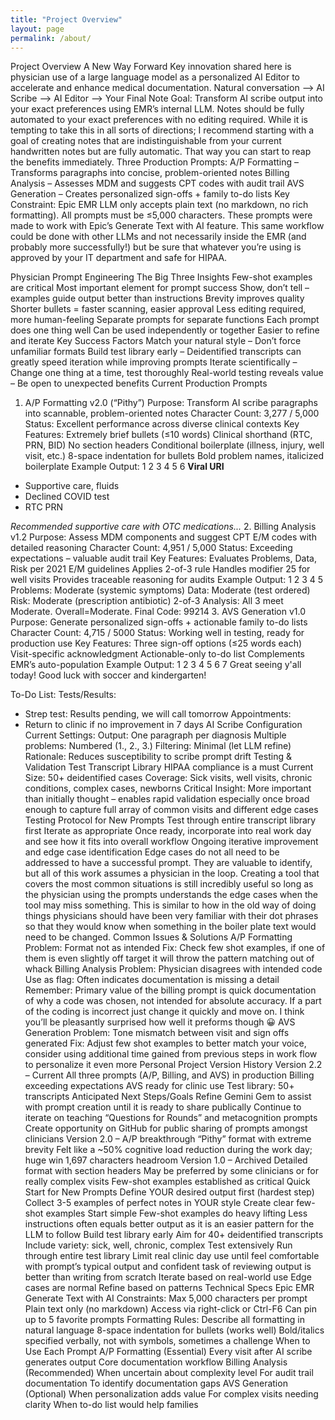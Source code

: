 ```yaml
---
title: "Project Overview"
layout: page
permalink: /about/
---
```


Project Overview
A New Way Forward
Key innovation shared here is physician use of a large language model as a personalized AI Editor to accelerate and enhance medical documentation.
Natural conversation --> AI Scribe --> AI Editor --> Your Final Note
Goal: Transform AI scribe output into your exact preferences using EMR’s internal LLM. Notes should be fully automated to your exact preferences with no editing required.
While it is tempting to take this in all sorts of directions; I recommend starting with a goal of creating notes that are indistinguishable from your current handwritten notes but are fully automatic. That way you can start to reap the benefits immediately.
Three Production Prompts:
A/P Formatting – Transforms paragraphs into concise, problem-oriented notes
Billing Analysis – Assesses MDM and suggests CPT codes with audit trail
AVS Generation – Creates personalized sign-offs + family to-do lists
Key Constraint: Epic EMR LLM only accepts plain text (no markdown, no rich formatting). All prompts must be ≤5,000 characters.
These prompts were made to work with Epic’s Generate Text with AI feature. This same workflow could be done with other LLMs and not necessarily inside the EMR (and probably more successfully!) but be sure that whatever you’re using is approved by your IT department and safe for HIPAA.

Physician Prompt Engineering
The Big Three Insights
Few-shot examples are critical
Most important element for prompt success
Show, don’t tell – examples guide output better than instructions
Brevity improves quality
Shorter bullets = faster scanning, easier approval
Less editing required, more human-feeling
Separate prompts for separate functions
Each prompt does one thing well
Can be used independently or together
Easier to refine and iterate
Key Success Factors
Match your natural style – Don’t force unfamiliar formats
Build test library early – Deidentified transcripts can greatly speed iteration while improving prompts
Iterate scientifically – Change one thing at a time, test thoroughly
Real-world testing reveals value – Be open to unexpected benefits
Current Production Prompts
1. A/P Formatting v2.0 (“Pithy”)
Purpose: Transform AI scribe paragraphs into scannable, problem-oriented notes
Character Count: 3,277 / 5,000
Status: Excellent performance across diverse clinical contexts
Key Features:
Extremely brief bullets (≤10 words)
Clinical shorthand (RTC, PRN, BID)
No section headers
Conditional boilerplate (illness, injury, well visit, etc.)
8-space indentation for bullets
Bold problem names, italicized boilerplate
Example Output:
1
2
3
4
5
6
**Viral URI**
- Supportive care, fluids
- Declined COVID test
- RTC PRN
 
*Recommended supportive care with OTC medications...*
2. Billing Analysis v1.2
Purpose: Assess MDM components and suggest CPT E/M codes with detailed reasoning
Character Count: 4,951 / 5,000
Status: Exceeding expectations – valuable audit trail
Key Features:
Evaluates Problems, Data, Risk per 2021 E/M guidelines
Applies 2-of-3 rule
Handles modifier 25 for well visits
Provides traceable reasoning for audits
Example Output:
1
2
3
4
5
Problems: Moderate (systemic symptoms)
Data: Moderate (test ordered)
Risk: Moderate (prescription antibiotic)
2-of-3 Analysis: All 3 meet Moderate. Overall=Moderate.
Final Code: 99214
3. AVS Generation v1.0
Purpose: Generate personalized sign-offs + actionable family to-do lists
Character Count: 4,715 / 5000
Status: Working well in testing, ready for production use
Key Features:
Three sign-off options (≤25 words each)
Visit-specific acknowledgment
Actionable-only to-do list
Complements EMR’s auto-population
Example Output:
1
2
3
4
5
6
7
Great seeing y'all today! Good luck with soccer and kindergarten!
 
To-Do List:
Tests/Results:
  - Strep test: Results pending, we will call tomorrow
Appointments:
  - Return to clinic if no improvement in 7 days
AI Scribe Configuration
Current Settings:
Output: One paragraph per diagnosis
Multiple problems: Numbered (1., 2., 3.)
Filtering: Minimal (let LLM refine)
Rationale: Reduces susceptibility to scribe prompt drift
Testing & Validation
Test Transcript Library
HIPAA compliance is a must
Current Size: 50+ deidentified cases
Coverage: Sick visits, well visits, chronic conditions, complex cases, newborns
Critical Insight: More important than initially thought – enables rapid validation especially once broad enough to capture full array of common visits and different edge cases
Testing Protocol for New Prompts
Test through entire transcript library first
Iterate as appropriate
Once ready, incorporate into real work day and see how it fits into overall workflow
Ongoing iterative improvement and edge case identification
Edge cases do not all need to be addressed to have a successful prompt. They are valuable to identify, but all of this work assumes a physician in the loop. Creating a tool that covers the most common situations is still incredibly useful so long as the physician using the prompts understands the edge cases when the tool may miss something. This is similar to how in the old way of doing things physicians should have been very familiar with their dot phrases so that they would know when something in the boiler plate text would need to be changed.
Common Issues & Solutions
A/P Formatting
Problem: Format not as intended
Fix: Check few shot examples, if one of them is even slightly off target it will throw the pattern matching out of whack
Billing Analysis
Problem: Physician disagrees with intended code
Use as flag: Often indicates documentation is missing a detail
Remember: Primary value of the billing prompt is quick documentation of why a code was chosen, not intended for absolute accuracy. If a part of the coding is incorrect just change it quickly and move on. I think you’ll be pleasantly surprised how well it preforms though 😀
AVS Generation
Problem: Tone mismatch between visit and sign offs generated
Fix: Adjust few shot examples to better match your voice, consider using additional time gained from previous steps in work flow to personalize it even more
Personal Project Version History
Version 2.2 – Current
All three prompts (A/P, Billing, and AVS) in production
Billing exceeding expectations
AVS ready for clinic use
Test library: 50+ transcripts
Anticipated Next Steps/Goals
Refine Gemini Gem to assist with prompt creation until it is ready to share publically
Continue to iterate on teaching “Questions for Rounds” and metacognition prompts
Create opportunity on GitHub for public sharing of prompts amongst clinicians
Version 2.0 – A/P breakthrough
“Pithy” format with extreme brevity
Felt like a ~50% cognitive load reduction during the work day; huge win
1,697 characters headroom
Version 1.0 – Archived
Detailed format with section headers
May be preferred by some clinicians or for really complex visits
Few-shot examples established as critical
Quick Start for New Prompts
Define YOUR desired output first (hardest step)
Collect 3-5 examples of perfect notes in YOUR style
Create clear few-shot examples
Start simple
Few-shot examples do heavy lifting
Less instructions often equals better output as it is an easier pattern for the LLM to follow
Build test library early
Aim for 40+ deidentified transcripts
Include variety: sick, well, chronic, complex
Test extensively
Run through entire test library
Limit real clinic day use until feel comfortable with prompt’s typical output and confident task of reviewing output is better than writing from scratch
Iterate based on real-world use
Edge cases are normal
Refine based on patterns
Technical Specs
Epic EMR Generate Text with AI Constraints:
Max 5,000 characters per prompt
Plain text only (no markdown)
Access via right-click or Ctrl-F6
Can pin up to 5 favorite prompts
Formatting Rules:
Describe all formatting in natural language
8-space indentation for bullets (works well)
Bold/italics specified verbally, not with symbols, sometimes a challenge
When to Use Each Prompt
A/P Formatting (Essential)
Every visit after AI scribe generates output
Core documentation workflow
Billing Analysis (Recommended)
When uncertain about complexity level
For audit trail documentation
To identify documentation gaps
AVS Generation (Optional)
When personalization adds value
For complex visits needing clarity
When to-do list would help families